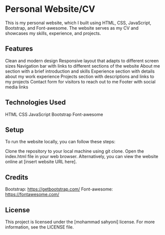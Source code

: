 # Personal Website/CV
This is my personal website, which I built using HTML, CSS, JavaScript, Bootstrap, and Font-awesome. The website serves as my CV and showcases my skills, experience, and projects.

## Features
Clean and modern design
Responsive layout that adapts to different screen sizes
Navigation bar with links to different sections of the website
About me section with a brief introduction and skills
Experience section with details about my work experience
Projects section with descriptions and links to my projects
Contact form for visitors to reach out to me
Footer with social media links

## Technologies Used
HTML
CSS
JavaScript
Bootstrap
Font-awesome

## Setup
To run the website locally, you can follow these steps:

Clone the repository to your local machine using git clone.
Open the index.html file in your web browser.
Alternatively, you can view the website online at [insert website URL here].

## Credits
Bootstrap: https://getbootstrap.com/
Font-awesome: https://fontawesome.com/
## License
This project is licensed under the [mohammad sahyoni] license. For more information, see the LICENSE file.